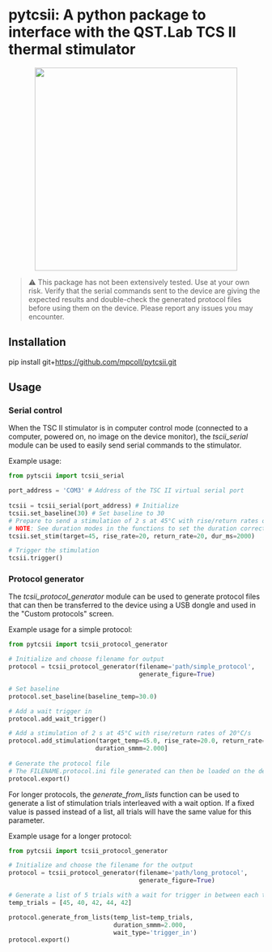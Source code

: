 # pytcsii: A python package to interface with the QST.Lab TCS II thermal stimulator

<p style="text-align:center;">
<img src="https://static.wixstatic.com/media/cdfa5d_c7427cb0e2d649c79ebf5fcbcb69d052~mv2_d_2998_2248_s_2.png/v1/fill/w_2998,h_2245,al_c,q_95,enc_auto/cdfa5d_c7427cb0e2d649c79ebf5fcbcb69d052~mv2_d_2998_2248_s_2.png" width="400" class="center">
</p>


> :warning: This package has not been extensively tested. Use at your own risk. Verify that the serial commands sent to the device are giving the expected results and double-check the generated protocol files before using them on the device. Please report any issues you may encounter.




## Installation

pip install git+https://github.com/mpcoll/pytcsii.git


## Usage

### Serial control

When the TSC II stimulator is in computer control mode (connected to a computer, powered on, no image on the device monitor), the *tscii_serial* module can be used to easily send serial commands to the stimulator.

Example usage:

```python
from pytscii import tcsii_serial

port_address = 'COM3' # Address of the TSC II virtual serial port
 
tcsii = tcsii_serial(port_address) # Initialize
tcsii.set_baseline(30) # Set baseline to 30
# Prepare to send a stimulation of 2 s at 45°C with rise/return rates of 20°C/s
# NOTE: See duration modes in the functions to set the duration correctly
tcsii.set_stim(target=45, rise_rate=20, return_rate=20, dur_ms=2000)

# Trigger the stimulation
tcsii.trigger()
```


### Protocol generator

The *tcsii_protocol_generator* module can be used to generate protocol files that can then be transferred to the device using a USB dongle and used in the "Custom protocols" screen.

Example usage for a simple protocol:
```python
from pytcsii import tcsii_protocol_generator

# Initialize and choose filename for output
protocol = tcsii_protocol_generator(filename='path/simple_protocol',
                                    generate_figure=True)

# Set baseline
protocol.set_baseline(baseline_temp=30.0)

# Add a wait trigger in
protocol.add_wait_trigger()

# Add a stimulation of 2 s at 45°C with rise/return rates of 20°C/s
protocol.add_stimulation(target_temp=45.0, rise_rate=20.0, return_rate=20.0, 
                        duration_smmm=2.000]
    
# Generate the protocol file
# The FILENAME.protocol.ini file generated can then be loaded on the device
protocol.export()
```

For longer protocols, the *generate_from_lists* function can be used to generate a list of stimulation trials interleaved with a wait option. If a fixed value is passed instead of a list, all trials will have the same value for this parameter. 

Example usage for a longer protocol:
```python
from pytcsii import tcsii_protocol_generator

# Initialize and choose the filename for the output
protocol = tcsii_protocol_generator(filename='path/long_protocol',
                                    generate_figure=True)

# Generate a list of 5 trials with a wait for trigger in between each trial
temp_trials = [45, 40, 42, 44, 42]

protocol.generate_from_lists(temp_list=temp_trials,
                             duration_smmm=2.000,
                             wait_type='trigger_in')
protocol.export()
```
